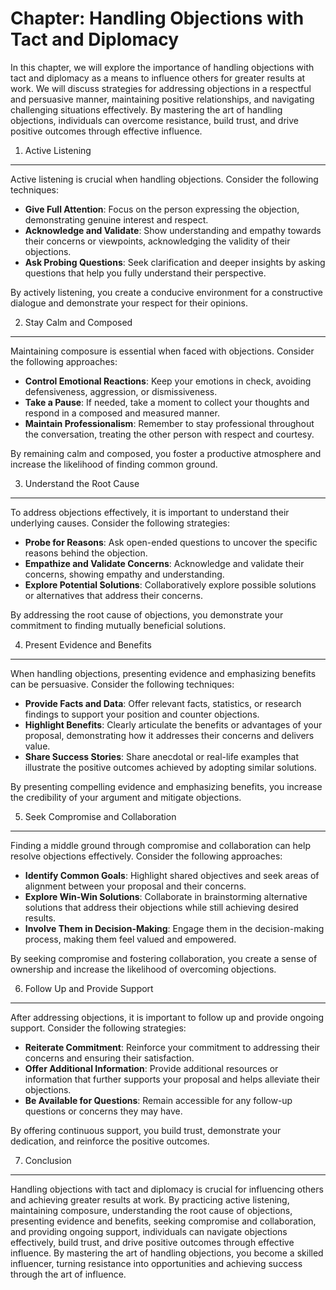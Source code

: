 Chapter: Handling Objections with Tact and Diplomacy
====================================================

In this chapter, we will explore the importance of handling objections with tact and diplomacy as a means to influence others for greater results at work. We will discuss strategies for addressing objections in a respectful and persuasive manner, maintaining positive relationships, and navigating challenging situations effectively. By mastering the art of handling objections, individuals can overcome resistance, build trust, and drive positive outcomes through effective influence.

1. Active Listening
-------------------

Active listening is crucial when handling objections. Consider the following techniques:

* **Give Full Attention**: Focus on the person expressing the objection, demonstrating genuine interest and respect.
* **Acknowledge and Validate**: Show understanding and empathy towards their concerns or viewpoints, acknowledging the validity of their objections.
* **Ask Probing Questions**: Seek clarification and deeper insights by asking questions that help you fully understand their perspective.

By actively listening, you create a conducive environment for a constructive dialogue and demonstrate your respect for their opinions.

2. Stay Calm and Composed
-------------------------

Maintaining composure is essential when faced with objections. Consider the following approaches:

* **Control Emotional Reactions**: Keep your emotions in check, avoiding defensiveness, aggression, or dismissiveness.
* **Take a Pause**: If needed, take a moment to collect your thoughts and respond in a composed and measured manner.
* **Maintain Professionalism**: Remember to stay professional throughout the conversation, treating the other person with respect and courtesy.

By remaining calm and composed, you foster a productive atmosphere and increase the likelihood of finding common ground.

3. Understand the Root Cause
----------------------------

To address objections effectively, it is important to understand their underlying causes. Consider the following strategies:

* **Probe for Reasons**: Ask open-ended questions to uncover the specific reasons behind the objection.
* **Empathize and Validate Concerns**: Acknowledge and validate their concerns, showing empathy and understanding.
* **Explore Potential Solutions**: Collaboratively explore possible solutions or alternatives that address their concerns.

By addressing the root cause of objections, you demonstrate your commitment to finding mutually beneficial solutions.

4. Present Evidence and Benefits
--------------------------------

When handling objections, presenting evidence and emphasizing benefits can be persuasive. Consider the following techniques:

* **Provide Facts and Data**: Offer relevant facts, statistics, or research findings to support your position and counter objections.
* **Highlight Benefits**: Clearly articulate the benefits or advantages of your proposal, demonstrating how it addresses their concerns and delivers value.
* **Share Success Stories**: Share anecdotal or real-life examples that illustrate the positive outcomes achieved by adopting similar solutions.

By presenting compelling evidence and emphasizing benefits, you increase the credibility of your argument and mitigate objections.

5. Seek Compromise and Collaboration
------------------------------------

Finding a middle ground through compromise and collaboration can help resolve objections effectively. Consider the following approaches:

* **Identify Common Goals**: Highlight shared objectives and seek areas of alignment between your proposal and their concerns.
* **Explore Win-Win Solutions**: Collaborate in brainstorming alternative solutions that address their objections while still achieving desired results.
* **Involve Them in Decision-Making**: Engage them in the decision-making process, making them feel valued and empowered.

By seeking compromise and fostering collaboration, you create a sense of ownership and increase the likelihood of overcoming objections.

6. Follow Up and Provide Support
--------------------------------

After addressing objections, it is important to follow up and provide ongoing support. Consider the following strategies:

* **Reiterate Commitment**: Reinforce your commitment to addressing their concerns and ensuring their satisfaction.
* **Offer Additional Information**: Provide additional resources or information that further supports your proposal and helps alleviate their objections.
* **Be Available for Questions**: Remain accessible for any follow-up questions or concerns they may have.

By offering continuous support, you build trust, demonstrate your dedication, and reinforce the positive outcomes.

7. Conclusion
-------------

Handling objections with tact and diplomacy is crucial for influencing others and achieving greater results at work. By practicing active listening, maintaining composure, understanding the root cause of objections, presenting evidence and benefits, seeking compromise and collaboration, and providing ongoing support, individuals can navigate objections effectively, build trust, and drive positive outcomes through effective influence. By mastering the art of handling objections, you become a skilled influencer, turning resistance into opportunities and achieving success through the art of influence.
